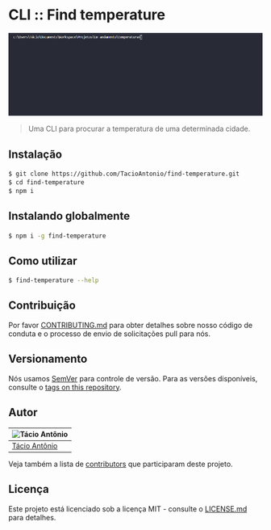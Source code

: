 # CLI :: Find temperature

![Findtemperature](./img/findtemperature.gif)
> Uma CLI para procurar a temperatura de uma determinada cidade.

## Instalação

```sh
$ git clone https://github.com/TacioAntonio/find-temperature.git
$ cd find-temperature
$ npm i
```

## Instalando globalmente

```sh
$ npm i -g find-temperature
```

## Como utilizar

```sh
$ find-temperature --help
```

## Contribuição

Por favor [CONTRIBUTING.md](https://github.com/TacioAntonio/find-temperature/blob/master/CONTRIBUTING.md) para obter detalhes sobre nosso código de conduta e o processo de envio de solicitações pull para nós.

## Versionamento

Nós usamos [SemVer](http://semver.org/) para controle de versão. Para as versões disponíveis, consulte o [tags on this repository](https://github.com/TacioAntonio/find-temperature/tags).

## Autor

| ![Tácio Antônio](https://avatars2.githubusercontent.com/u/44682965?s=150&=4)
| -
| [Tácio Antônio](https://github.com/TacioAntonio/)

Veja também a lista de [contributors](https://github.com/TacioAntonio/find-temperature/graphs/contributors) que participaram deste projeto.

## Licença

Este projeto está licenciado sob a licença MIT - consulte o [LICENSE.md](https://github.com/TacioAntonio/find-temperature/blob/master/LICENSE.md) para detalhes.
